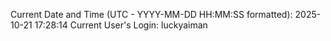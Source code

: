 Current Date and Time (UTC - YYYY-MM-DD HH:MM:SS formatted): 2025-10-21 17:28:14
Current User's Login: luckyaiman
